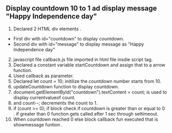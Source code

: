 ## Display countdown 10 to 1 ad display message "Happy Independence day"

1. Declared 2 HTML div elements .

- First div with id="countdown" to display countdown.
- Second div with id="message" to display message as "Happy Independence day"

2. javascript file callback.js file imported in html file insdie script tag.
3. Declared a constant variable startCountdown and assign that to a arrow function.
4. Used callback as parameter.
5. Declared let count = 10; initilize the countdown number starts from 10.
6. updateCountdown function to display countdown.
7. document.getElementById("countdown").textContent = count; is used to display currentvalueof count.
8. and count--; decrements the count to 1.
9. if (count >= 0); if block check if countdown is greater than or equal to 0 . if greater than 0 function gets called after 1 sec through settimeout.
10. When countdown reached 0 else block callback fun executed that is showmessage funtion .
